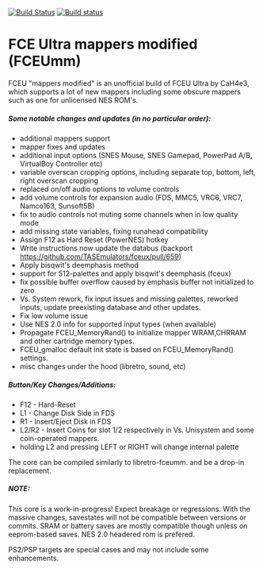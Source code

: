 [![Build Status](https://travis-ci.org/libretro/libretro-fceumm.svg?branch=master)](https://travis-ci.org/libretro/libretro-fceumm)
[![Build status](https://ci.appveyor.com/api/projects/status/etk1vcouybahdbkt/branch/master?svg=true)](https://ci.appveyor.com/project/bparker06/libretro-fceumm/branch/master)

# FCE Ultra mappers modified (FCEUmm)
FCEU "mappers modified" is an unofficial build of FCEU Ultra by CaH4e3, which supports a lot of new mappers including some obscure mappers such as one for unlicensed NES ROM's.

##### Some notable changes and updates (in no particular order):
- additional mappers support
- mapper fixes and updates
- additional input options (SNES Mouse, SNES Gamepad, PowerPad A/B, VirtualBoy Controller etc)
- variable overscan cropping options, including separate top, bottom, left, right overscan cropping
- replaced on/off audio options to volume controls
- add volume controls for expansion audio (FDS, MMC5, VRC6, VRC7, Namco163, Sunsoft5B)
- fix to audio controls not muting some channels when in low quality mode
- add missing state variables, fixing runahead compatibility
- Assign F12 as Hard Reset (PowerNES) hotkey
- Write instructions now update the databus (backport https://github.com/TASEmulators/fceux/pull/659)
- Apply bisqwit's deemphasis method
- support for 512-palettes and apply bisqwit's deemphasis (fceux)
- fix possible buffer overflow caused by emphasis buffer not initialized to zero
- Vs. System rework, fix input issues and missing palettes, reworked inputs, update preexisting database and other updates.
- Fix low volume issue
- Use NES 2.0 info for supported input types (when available)
- Propagate FCEU_MemoryRand() to initialize mapper WRAM,CHRRAM and other cartridge memory types.
- FCEU_gmalloc default init state is based on FCEU_MemoryRand() settings.
- misc changes under the hood (libretro, sound, etc)

##### Button/Key Changes/Additions:
* F12 - Hard-Reset
* L1 - Change Disk Side in FDS
* R1 - Insert/Eject Disk in FDS
* L2/R2 - Insert Coins for slot 1/2 respectively in Vs. Unisystem and some coin-operated mappers.
* holding L2 and pressing LEFT or RIGHT will change internal palette

The core can be compiled similarly to libretro-fceumm. and be a drop-in replacement.

##### NOTE:
This core is a work-in-progress! Expect breakage or regressions.
With the massive changes, savestates will not be compatible between versions or commits. SRAM or battery saves are mostly compatible though unless on eeprom-based saves.
NES 2.0 headered rom is prefered.

PS2/PSP targets are special cases and may not include some enhancements.
